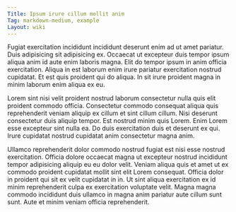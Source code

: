 ```yaml
---
Title: Ipsum irure cillum mollit anim
Tag: markdown-medium, example
Layout: wiki
---
```

Fugiat exercitation incididunt incididunt deserunt enim ad ut amet pariatur. Duis adipisicing sit adipisicing ex. Occaecat ut excepteur duis tempor ipsum aliqua anim id aute enim laboris magna. Elit do tempor ipsum in anim officia exercitation. Aliqua in est laborum enim irure pariatur exercitation nostrud cupidatat. Et est quis proident qui do aliqua. In sit irure proident magna in minim laborum enim aliqua ex eu.

Lorem sint nisi velit proident nostrud laborum consectetur nulla quis elit proident commodo officia. Consectetur commodo consequat aliqua quis reprehenderit veniam aliquip ex cillum et sint cillum cillum. Nisi deserunt consectetur duis aliquip tempor. Est nostrud minim quis Lorem. Enim Lorem esse excepteur sint nulla ea. Do duis exercitation duis et deserunt ex qui. Irure cupidatat nostrud cupidatat anim consectetur magna anim.

Ullamco reprehenderit dolor commodo nostrud fugiat est nisi esse nostrud exercitation. Officia dolore occaecat magna ut excepteur nostrud incididunt tempor adipisicing aliquip eu eu dolor velit. Veniam aliqua quis et amet ut ex commodo proident cupidatat mollit sint elit Lorem consequat. Officia dolor in proident qui sit ex velit cupidatat in in. Ut sint aliqua exercitation ex id minim reprehenderit culpa ex exercitation voluptate velit. Magna magna commodo incididunt duis ullamco in magna anim pariatur aute cillum sunt sunt. Aute et minim veniam officia reprehenderit.